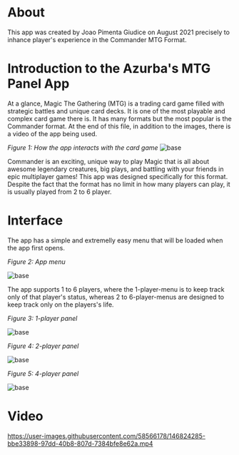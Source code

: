 # About
This app was created by Joao Pimenta Giudice on August 2021 precisely to inhance player's experience in the Commander MTG Format.

# Introduction to the Azurba's MTG Panel App

At a glance, Magic The Gathering (MTG) is a trading card game filled with strategic battles and unique card decks. It is one of the most playable and complex card game there is. It has many formats but the most popular is the Commander format. At the end of this file, in addition to the images, there is a video of the app being used.

*Figure 1: How the app interacts with the card game*
![base](/How-it-works.PNG)

Commander is an exciting, unique way to play Magic that is all about awesome legendary creatures, big plays, and battling with your friends in epic multiplayer games! This app was designed specifically for this format. Despite the fact that the format has no limit in how many players can play, it is usually played from 2 to 6 player. 

# Interface
The app has a simple and extremelly easy menu that will be loaded when the app first opens.

*Figure 2: App menu*

![base](/Menu_Image.jpg)


The app supports 1 to 6 players, where the 1-player-menu is to keep track only of that player's status, whereas 2 to 6-player-menus are designed to keep track only on the players's life.

*Figure 3: 1-player panel*

![base](/1-player-image.jpg)


*Figure 4: 2-player panel*

![base](/2-players-images.jpg)


*Figure 5: 4-player panel*

![base](/4-Player_Image.jpg)


# Video

https://user-images.githubusercontent.com/58566178/146824285-bbe33898-97dd-40b8-807d-7384bfe8e62a.mp4




